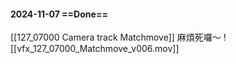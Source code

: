 #### 2024-11-07 ==Done==
[[127_07000 Camera track Matchmove]]
麻煩死囉～
![[vfx_127_07000_Matchmove_v006.mov]]

